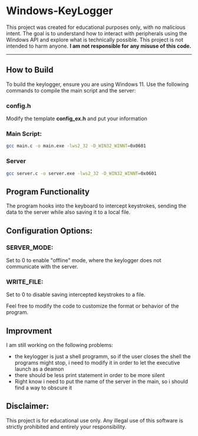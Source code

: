 # Windows-KeyLogger

This project was created for educational purposes only, with no malicious intent. The goal is to understand how to interact with peripherals using the Windows API and explore what is technically possible. This project is not intended to harm anyone. **I am not responsible for any misuse of this code.**

---

## How to Build

To build the keylogger, ensure you are using Windows 11. Use the following commands to compile the main script and the server:

### config.h
Modify the template **config_ex.h** and put your information

### Main Script:
```bash
gcc main.c -o main.exe -lws2_32 -D_WIN32_WINNT=0x0601
```
### Server
```bash
gcc server.c -o server.exe -lws2_32 -D_WIN32_WINNT=0x0601
```
## Program Functionality
The program hooks into the keyboard to intercept keystrokes, sending the data to the server while also saving it to a local file.

## Configuration Options:
### SERVER_MODE:
Set to 0 to enable "offline" mode, where the keylogger does not communicate with the server.

### WRITE_FILE:
Set to 0 to disable saving intercepted keystrokes to a file.

Feel free to modify the code to customize the format or behavior of the program.

## Improvment 
I am still working on the following problems:
- the keylogger is just a shell programm, so if the user closes the shell the programs might stop, i need to modify it in order to let the executive launch as a deamon
- there should be less print statement in order to be more silent
- Right know i need to put the name of the server in the main, so i should find a way to obscure it 

## Disclaimer:
This project is for educational use only. Any illegal use of this software is strictly prohibited and entirely your responsibility.

